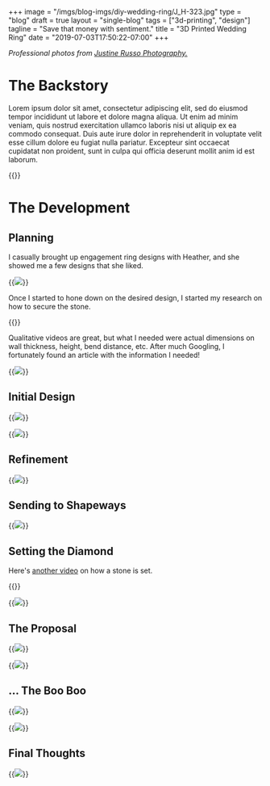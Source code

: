 +++
image =     "/imgs/blog-imgs/diy-wedding-ring/J_H-323.jpg"
type =      "blog"
draft =     true
layout =    "single-blog"
tags =      ["3d-printing", "design"]
tagline =   "Save that money with sentiment."
title = "3D Printed Wedding Ring"
date = "2019-07-03T17:50:22-07:00"
+++

<p class="text-center" style="font-style:oblique">
Professional photos from <a href="http://justine-russo.com/" target="_blank">Justine Russo Photography.</a>
</p>

# The Backstory

Lorem ipsum dolor sit amet, consectetur adipiscing elit, sed do eiusmod tempor incididunt ut labore et dolore magna aliqua. Ut enim ad minim veniam, quis nostrud exercitation ullamco laboris nisi ut aliquip ex ea commodo consequat. Duis aute irure dolor in reprehenderit in voluptate velit esse cillum dolore eu fugiat nulla pariatur. Excepteur sint occaecat cupidatat non proident, sunt in culpa qui officia deserunt mollit anim id est laborum.

{{<loop-vid caption="Timelapse of the ring design in Fusion 360. Yes I know, I should have just used a revolve feature." src="/imgs/blog-imgs/diy-wedding-ring/fusion 360 screencast_trimmed.mp4">}}

# The Development

## Planning

I casually brought up engagement ring designs with Heather, and she showed me a few designs that she liked.

{{<img caption="Design research and inspirations." src="/imgs/blog-imgs/diy-wedding-ring/inspiration.png">}}

Once I started to hone down on the desired design, I started my research on how to secure the stone.

{{<loop-vid caption="How bezel set diamonds are typically set." link="https://www.youtube.com/watch?v=bqrf_XP2ZzI" link-text="Swarovski" src="/imgs/blog-imgs/diy-wedding-ring/bezel set.mp4">}}

Qualitative videos are great, but what I needed were actual dimensions on wall thickness, height, bend distance, etc. After much Googling, I fortunately found an article with the information I needed!

{{<img caption="Design guidelines for bezel set features." src="/imgs/blog-imgs/diy-wedding-ring/144654.jpg" link="https://www.gia.edu/bench-tip-modified-tool-to-bezel-set-round-faceted-stones" link-text="GIA">}}

## Initial Design

{{<img caption="Fresh off the Form 2 SLA printer, with the dimaond placed inside." src="/imgs/blog-imgs/diy-wedding-ring/IMG_20181018_123234.jpg" >}}

{{<img caption="You can see that the shape is quite blocky." src="/imgs/blog-imgs/diy-wedding-ring/IMG_20181018_123554.jpg" >}}

## Refinement

{{<img caption="Original design on left, revised design on right." src="/imgs/blog-imgs/diy-wedding-ring/IMG-20181028-WA0005.jpg" >}}

## Sending to Shapeways

{{<img caption="Order placed (with express shipping, of course).z" src="/imgs/blog-imgs/diy-wedding-ring/shapeways-order.jpeg" >}}

## Setting the Diamond

Here's [another video](https://www.youtube.com/watch?v=-5Ix57Cetek) on how a stone is set.

{{<loop-vid caption="How bezel set diamonds are typically set." link="https://www.youtube.com/watch?v=0z6EOdgr6GQ" link-text="92nd Street Y" src="/imgs/blog-imgs/diy-wedding-ring/bezel set instructions.mp4">}}

{{<img caption="The finished product!" src="/imgs/blog-imgs/diy-wedding-ring/IMG_20181106_183320.jpg" >}}

## The Proposal

{{<img caption="Locked and loaded." src="/imgs/blog-imgs/diy-wedding-ring/IMG_20181118_104503.jpg" >}}

{{<img caption="She said yes!" src="/imgs/blog-imgs/diy-wedding-ring/heather 2.jpg" >}}

## ... The Boo Boo

{{<img caption="The flat edge under the stone reduces the actual inner diameter..." src="/imgs/blog-imgs/diy-wedding-ring/ring-side-view.png" >}}

{{<img caption="The aftermath of the resizing. Fortunately it's not (very) visible while it's worn." src="/imgs/blog-imgs/diy-wedding-ring/aftermath.jpg" >}}

## Final Thoughts

{{<img caption="DIY engagement ring sandwiched between our not-DIY wedding rings." src="/imgs/blog-imgs/diy-wedding-ring/J_H-10.jpg" link="http://justine-russo.com/http://justine-russo.com/" link-text="Justine Russo Photography">}}


